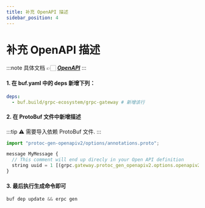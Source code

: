 ```yaml
---
title: 补充 OpenAPI 描述
sidebar_position: 4
---
```


# 补充 OpenAPI 描述
:::note
具体文档 👉🏻
[**_OpenAPI_**](https://grpc-ecosystem.github.io/grpc-gateway/docs/mapping/customizing_openapi_output/)
:::

#### 1. 在 buf.yaml 中的 deps 新增下列：
```yaml title="buf.yaml"
deps:
  - buf.build/grpc-ecosystem/grpc-gateway # 新增该行
```

#### 2. 在 ProtoBuf 文件中新增描述
:::tip
    ⚠️ 需要导入依赖 ProtoBuf 文件.
:::
```js
import "protoc-gen-openapiv2/options/annotations.proto"; 

message MyMessage {
  // This comment will end up direcly in your Open API definition
  string uuid = 1 [(grpc.gateway.protoc_gen_openapiv2.options.openapiv2_field) = {description: "The UUID field."}];
}
```

#### 3. 最后执行生成命令即可
```js
buf dep update && erpc gen
```


